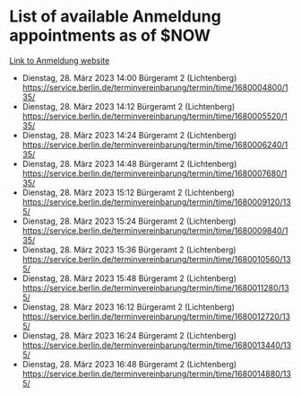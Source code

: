 # List of available Anmeldung appointments as of $NOW
[Link to Anmeldung website](https://service.berlin.de/terminvereinbarung/termin/tag.php?termin=1&anliegen[]=120686&dienstleisterlist=122210,122217,327316,122219,327312,122227,327314,122231,327346,122243,327348,122254,122252,329742,122260,329745,122262,329748,122271,327278,122273,327274,122277,327276,330436,122280,327294,122282,327290,122284,327292,122291,327270,122285,327266,122286,327264,122296,327268,150230,329760,122297,327286,122294,327284,122312,329763,122314,329775,122304,327330,122311,327334,122309,327332,317869,122281,327352,122279,329772,122283,122276,327324,122274,327326,122267,329766,122246,327318,122251,327320,122257,327322,122208,327298,122226,327300&herkunft=http%3A%2F%2Fservice.berlin.de%2Fdienstleistung%2F120686%2F)
- Dienstag, 28. März 2023 14:00 Bürgeramt 2 (Lichtenberg) https://service.berlin.de/terminvereinbarung/termin/time/1680004800/135/
- Dienstag, 28. März 2023 14:12 Bürgeramt 2 (Lichtenberg) https://service.berlin.de/terminvereinbarung/termin/time/1680005520/135/
- Dienstag, 28. März 2023 14:24 Bürgeramt 2 (Lichtenberg) https://service.berlin.de/terminvereinbarung/termin/time/1680006240/135/
- Dienstag, 28. März 2023 14:48 Bürgeramt 2 (Lichtenberg) https://service.berlin.de/terminvereinbarung/termin/time/1680007680/135/
- Dienstag, 28. März 2023 15:12 Bürgeramt 2 (Lichtenberg) https://service.berlin.de/terminvereinbarung/termin/time/1680009120/135/
- Dienstag, 28. März 2023 15:24 Bürgeramt 2 (Lichtenberg) https://service.berlin.de/terminvereinbarung/termin/time/1680009840/135/
- Dienstag, 28. März 2023 15:36 Bürgeramt 2 (Lichtenberg) https://service.berlin.de/terminvereinbarung/termin/time/1680010560/135/
- Dienstag, 28. März 2023 15:48 Bürgeramt 2 (Lichtenberg) https://service.berlin.de/terminvereinbarung/termin/time/1680011280/135/
- Dienstag, 28. März 2023 16:12 Bürgeramt 2 (Lichtenberg) https://service.berlin.de/terminvereinbarung/termin/time/1680012720/135/
- Dienstag, 28. März 2023 16:24 Bürgeramt 2 (Lichtenberg) https://service.berlin.de/terminvereinbarung/termin/time/1680013440/135/
- Dienstag, 28. März 2023 16:48 Bürgeramt 2 (Lichtenberg) https://service.berlin.de/terminvereinbarung/termin/time/1680014880/135/
